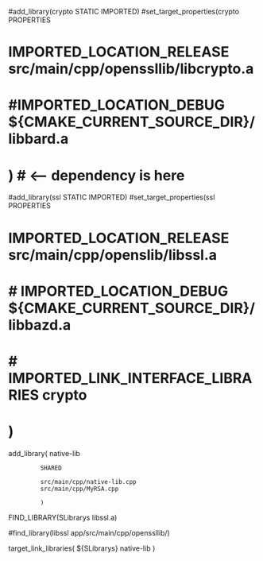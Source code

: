 
#add_library(crypto STATIC IMPORTED)
#set_target_properties(crypto PROPERTIES
#     IMPORTED_LOCATION_RELEASE  src/main/cpp/openssllib/libcrypto.a
#     #IMPORTED_LOCATION_DEBUG   ${CMAKE_CURRENT_SOURCE_DIR}/libbard.a
#
#     ) # <-- dependency is here


#add_library(ssl STATIC IMPORTED)
#set_target_properties(ssl PROPERTIES
#     IMPORTED_LOCATION_RELEASE  src/main/cpp/openslib/libssl.a
#    # IMPORTED_LOCATION_DEBUG   ${CMAKE_CURRENT_SOURCE_DIR}/libbazd.a
#    # IMPORTED_LINK_INTERFACE_LIBRARIES crypto
#    )





add_library(
             native-lib


             SHARED

             src/main/cpp/native-lib.cpp
             src/main/cpp/MyRSA.cpp

             )
FIND_LIBRARY(SLibrarys libssl.a)

#find_library(libssl  app/src/main/cpp/openssllib/)

target_link_libraries(  ${SLibrarys}
                          native-lib
                      )
